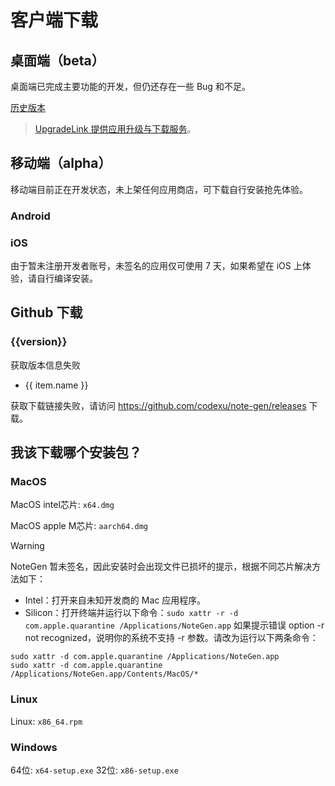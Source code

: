 # 客户端下载

## 桌面端（beta）

桌面端已完成主要功能的开发，但仍还存在一些 Bug 和不足。

<DownloadDesktop />

[历史版本](http://download.upgrade.toolsetlink.com/download?appKey=tyEi-iLVFxnRhGc9c_xApw)

> [UpgradeLink 提供应用升级与下载服务](http://upgrade.toolsetlink.com/)。

## 移动端（alpha）

移动端目前正在开发状态，未上架任何应用商店，可下载自行安装抢先体验。

### Android

<DownloadAndroid />

### iOS

由于暂未注册开发者账号，未签名的应用仅可使用 7 天，如果希望在 iOS 上体验，请自行编译安装。

## Github 下载

<h3 v-if="version">{{version}}</h3>
<p v-else>获取版本信息失败</p>

<ul v-if="assets" v-for="(item, index) in assets.assets" :key="index">
  <li v-if="!filterAssets.includes(item.name.split('.').pop())">
    <a :href="item.browser_download_url">{{ item.name }}</a>
  </li>
</ul>
<p v-else>
  获取下载链接失败，请访问
  <a href="https://github.com/codexu/note-gen/releases">https://github.com/codexu/note-gen/releases</a> 下载。
</p>

## 我该下载哪个安装包？

### MacOS

MacOS intel芯片: `x64.dmg`

MacOS apple M芯片: `aarch64.dmg`

> [!WARNING]
> NoteGen 暂未签名，因此安装时会出现文件已损坏的提示，根据不同芯片解决方法如下：
> - Intel：打开来自未知开发商的 Mac 应用程序。
> - Silicon：打开终端并运行以下命令：`sudo xattr -r -d com.apple.quarantine /Applications/NoteGen.app`
  > 如果提示错误 option -r not recognized，说明你的系统不支持 -r 参数。请改为运行以下两条命令：
  ```
  sudo xattr -d com.apple.quarantine /Applications/NoteGen.app
  sudo xattr -d com.apple.quarantine /Applications/NoteGen.app/Contents/MacOS/*
  ```
### Linux

Linux: `x86_64.rpm`

### Windows

64位: `x64-setup.exe`
32位: `x86-setup.exe`

<script setup>
import { getLatestRelease } from '../../libs/download.ts'
import DownloadDesktop from '../../components/DownloadDesktop.vue'
import DownloadAndroid from '../../components/DownloadAndroid.vue'
import { ref } from 'vue'

// 过滤后缀
const filterAssets = ['sig', 'asc', 'json', 'gz']

const assets = ref(null)
const version =ref(null)

getLatestRelease('codexu','note-gen').then(res =>{
  if(res) {
    assets.value = res
    version.value = res.name
  }
})
</script>
